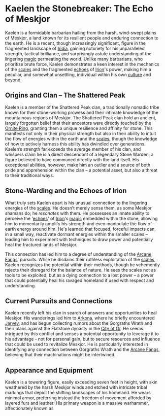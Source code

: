 # Kaelen the Stonebreaker: The Echo of Meskjor

Kaelen is a formidable barbarian hailing from the harsh, wind-swept plains of Meskjor, a land known for its resilient people and enduring connection to the earth. He is a recent, though increasingly significant, figure in the fragmented landscape of [Iridia](/geography/world/iridia.md), gaining notoriety for his unparalleled strength, tactical brilliance, and surprisingly astute understanding of the lingering [magic](/structure/mechanic/magic.md) permeating the world. Unlike many barbarians, who prioritize brute force, Kaelen demonstrates a keen interest in the mechanics of the [scales](/geography/landmark/scale.md) and the fragmented [echoes](/raw/20250501/soul/echoes.md) of [Irion](/being/deity/irion.md)'s power, making him a peculiar, and somewhat unsettling, individual within his own [culture](/raw/20250501/dwarf/culture.md) and beyond.

## Origins and Clan – The Shattered Peak

Kaelen is a member of the Shattered Peak clan, a traditionally nomadic tribe known for their stone-working prowess and their intimate knowledge of the mountainous regions of Meskjor. The Shattered Peak clan hold an ancient, largely forgotten belief that their ancestors were directly touched by the [Ornite Ring](/geography/scale/ornite-ring.md), granting them a unique resilience and affinity for stone.  This manifests not only in their physical strength but also in their ability to intuit the flow of energies within the earth and the [scales](/geography/landmark/scale.md), though the knowledge of how to actively harness this ability has dwindled over generations. Kaelen’s strength far exceeds the average member of his clan, and whispers claim he is a direct descendant of a legendary Stone Warden, a figure believed to have communed directly with the land itself. His exceptional abilities, however, make him an outlier and a source of both pride and apprehension within the clan – a potential asset, but also a threat to their traditional ways.

## Stone-Warding and the Echoes of Irion

What truly sets Kaelen apart is his unusual connection to the lingering energies of the [scales](/geography/landmark/scale.md). He doesn't merely sense them, as some Meskjor shamans do; he *resonates* with them.  He possesses an innate ability to perceive the '[echoes](/raw/20250501/soul/echoes.md)' of [Irion](/being/deity/irion.md)'s [magic](/structure/mechanic/magic.md) embedded within the stone, allowing him to momentarily amplify his strength and even manipulate the flow of earth energy around him. He's learned that focused, forceful impacts can, in a small way, reactivate dormant energies within the smaller scales – leading him to experiment with techniques to draw power and potentially heal the fractured lands of Meskjor.

This connection has led him to a degree of understanding of the [Arcane Fangs](/structure/society/factions/arcane-fangs.md)’ pursuits. While he disdains their ruthless exploitation of the [scales](/geography/landmark/scale.md), Kaelen recognizes the potential within their methods, though he vehemently rejects their disregard for the balance of nature. He sees the scales not as tools to be exploited, but as a dying connection to a lost power – a power that could potentially heal his ravaged homeland if used with respect and understanding.

## Current Pursuits and Connections

Kaelen recently left his clan in search of answers and opportunities to heal Meskjor. His wanderings led him to [Arkona](/geography/settlement/city/arkona.md), where he briefly encountered [Jarvey](/being/character/jarvey.md), and has begun collecting rumors about the Gorgraths Wrath and their plans against the Flatstone dynasty in the [City of Or](/geography/settlement/city/city-of-or.md). He seems intrigued by this conflict and senses a potential opportunity to leverage it to his advantage - not for personal gain, but to secure resources and influence that could be used to revitalize Meskjor. He is particularly interested in identifying any connection between Gorgraths Wrath and the [Arcane Fangs](/structure/society/factions/arcane-fangs.md), believing that their machinations might be intertwined.

## Appearance and Equipment

Kaelen is a towering figure, easily exceeding seven feet in height, with skin weathered by the harsh Meskjor winds and etched with intricate tribal markings that depict the shifting landscapes of his homeland. He wears minimal armor, preferring instead the freedom of movement afforded by layered furs and leather.  His primary weapon is a massive warhammer, affectionately known as 
